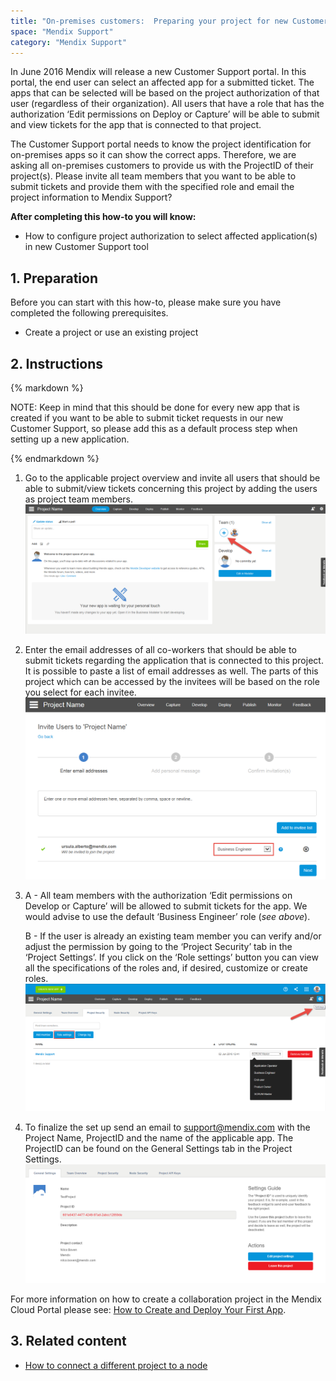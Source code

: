 ```yaml
---
title: "On-premises customers:  Preparing your project for new Customer Support tool"
space: "Mendix Support"
category: "Mendix Support"
---
```


In June 2016 Mendix will release a new Customer Support portal. In this portal, the end user can select an affected app for a submitted ticket. The apps that can be selected will be based on the project authorization of that user (regardless of their organization). All users that have a role that has the authorization ‘Edit permissions on Deploy or Capture’ will be able to submit and view tickets for the app that is connected to that project.

The Customer Support portal needs to know the project identification for on-premises apps so it can show the correct apps. Therefore, we are asking all on-premises customers to provide us with the ProjectID of their project(s). Please invite all team members that you want to be able to submit tickets and provide them with the specified role and email the project information to Mendix Support?

**After completing this how-to you will know:**

*   How to configure project authorization to select affected application(s) in new Customer Support tool

## 1. Preparation

Before you can start with this how-to, please make sure you have completed the following prerequisites.

*   Create a project or use an existing project

## 2\. Instructions

<div class="alert alert-info">{% markdown %}

NOTE: Keep in mind that this should be done for every new app that is created if you want to be able to submit ticket requests in our new Customer Support, so please add this as a default process step when setting up a new application.

{% endmarkdown %}</div>

1.  Go to the applicable project overview and invite all users that should be able to submit/view tickets concerning this project by adding the users as project team members.
    ![](attachments/19203711/19399152.png)
2.  Enter the email addresses of all co-workers that should be able to submit tickets regarding the application that is connected to this project. It is possible to paste a list of email addresses as well. The parts of this project which can be accessed by the invitees will be based on the role you select for each invitee.
    ![](attachments/19203711/19399151.png)
3.  A - All team members with the authorization ‘Edit permissions on Develop or Capture’ will be allowed to submit tickets for the app. We would advise to use the default ‘Business Engineer’ role (_see above_).

    B - If the user is already an existing team member you can verify and/or adjust the permission by going to the ‘Project Security’ tab in the ‘Project Settings’. If you click on the ‘Role settings’ button you can view all the specifications of the roles and, if desired, customize or create roles.
    ![](attachments/19203711/19399150.png)
4.  To finalize the set up send an email to [support@mendix.com](http://support.mendix.com) with the Project Name, ProjectID and the name of the applicable app. The ProjectID can be found on the General Settings tab in the Project Settings.
    ![](attachments/19203711/19399149.png) 

For more information on how to create a collaboration project in the Mendix Cloud Portal please see: [How to Create and Deploy Your First App](/howto6/create-and-deploy-your-first-app).

## 3\. Related content

*   [How to connect a different project to a node](how-to-connect-a-different-project-to-a-node)
